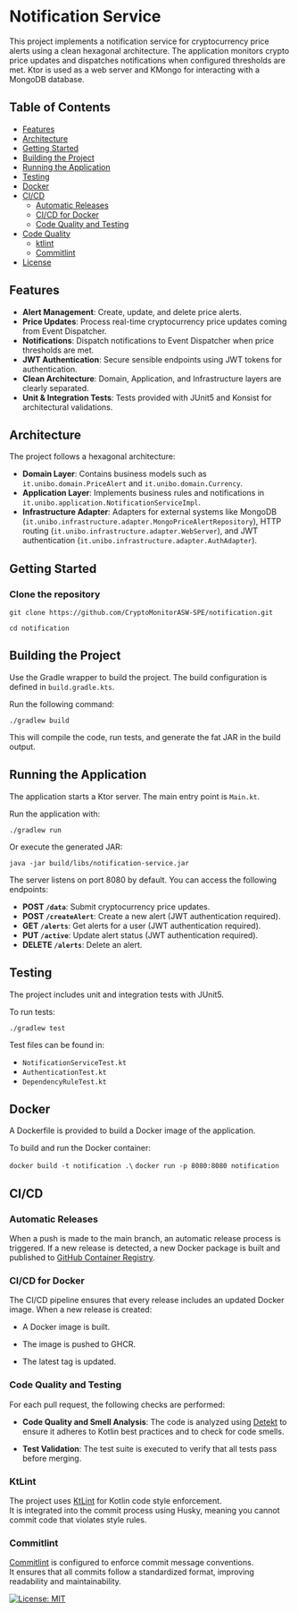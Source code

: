 
Notification Service
====================

This project implements a notification service for cryptocurrency price alerts using a clean hexagonal architecture. The application monitors crypto price updates and dispatches notifications when configured thresholds are met. Ktor is used as a web server and KMongo for interacting with a MongoDB database.

Table of Contents
-----------------

-   [Features](#features)
-   [Architecture](#architecture)
-   [Getting Started](#getting-started)
-   [Building the Project](#building-the-project)
-   [Running the Application](#running-the-application)
-   [Testing](#testing)
-   [Docker](#docker)
-   [CI/CD](#cicd)
    -   [Automatic Releases](#automatic-releases)
    -   [CI/CD for Docker](#cicd-for-docker)
    -   [Code Quality and Testing](#code-quality-and-testing)
-   [Code Quality](#code-quality)
    -   [ktlint](#ktlint)
    -   [Commitlint](#commitlint)
-   [License](#license)

Features
--------

-   **Alert Management**: Create, update, and delete price alerts.
-   **Price Updates**: Process real-time cryptocurrency price updates coming from Event Dispatcher.
-   **Notifications**: Dispatch notifications to Event Dispatcher when price thresholds are met.
-   **JWT Authentication**: Secure sensible endpoints using JWT tokens for authentication.
-   **Clean Architecture**: Domain, Application, and Infrastructure layers are clearly separated.
-   **Unit & Integration Tests**: Tests provided with JUnit5 and Konsist for architectural validations.

Architecture
------------

The project follows a hexagonal architecture:

-   **Domain Layer**: Contains business models such as `it.unibo.domain.PriceAlert` and `it.unibo.domain.Currency`.
-   **Application Layer**: Implements business rules and notifications in `it.unibo.application.NotificationServiceImpl`.
-   **Infrastructure Adapter**: Adapters for external systems like MongoDB (`it.unibo.infrastructure.adapter.MongoPriceAlertRepository`), HTTP routing (`it.unibo.infrastructure.adapter.WebServer`), and JWT authentication (`it.unibo.infrastructure.adapter.AuthAdapter`).

Getting Started
---------------

### Clone the repository


``` git clone https://github.com/CryptoMonitorASW-SPE/notification.git ```

```cd notification```


Building the Project
--------------------

Use the Gradle wrapper to build the project. The build configuration is defined in `build.gradle.kts`.

Run the following command:
```
./gradlew build
```

This will compile the code, run tests, and generate the fat JAR in the build output.

Running the Application
-----------------------

The application starts a Ktor server. The main entry point is `Main.kt`.

Run the application with:

```./gradlew run```

Or execute the generated JAR:

```java -jar build/libs/notification-service.jar```

The server listens on port 8080 by default. You can access the following endpoints:

-   **POST `/data`**: Submit cryptocurrency price updates.
-   **POST `/createAlert`**: Create a new alert (JWT authentication required).
-   **GET `/alerts`**: Get alerts for a user (JWT authentication required).
-   **PUT `/active`**: Update alert status (JWT authentication required).
-   **DELETE `/alerts`**: Delete an alert.

Testing
-------

The project includes unit and integration tests with JUnit5.

To run tests:

`./gradlew test`

Test files can be found in:

-   `NotificationServiceTest.kt`
-   `AuthenticationTest.kt`
-   `DependencyRuleTest.kt`

Docker
------

A Dockerfile is provided to build a Docker image of the application.

To build and run the Docker container:

`docker build -t notification .\`
`docker run -p 8080:8080 notification`


CI/CD
-----

### Automatic Releases

When a push is made to the main branch, an automatic release process is triggered. If a new release is detected, a new Docker package is built and published to [GitHub Container Registry](https://docs.github.com/en/packages/working-with-a-github-packages-registry/working-with-the-container-registry).


### CI/CD for Docker

The CI/CD pipeline ensures that every release includes an updated Docker image. When a new release is created:

-   A Docker image is built.

-   The image is pushed to GHCR.

-   The latest tag is updated.

### Code Quality and Testing

For each pull request, the following checks are performed:

-   **Code Quality and Smell Analysis**: The code is analyzed using [Detekt](https://detekt.dev/) to ensure it adheres to Kotlin best practices and to check for code smells.

-   **Test Validation**: The test suite is executed to verify that all tests pass before merging.

### KtLint

The project uses [KtLint](https://github.com/pinterest/ktlint) for Kotlin code style enforcement.\
It is integrated into the commit process using Husky, meaning you cannot commit code that violates style rules.

### Commitlint

[Commitlint](https://commitlint.js.org/) is configured to enforce commit message conventions.\
It ensures that all commits follow a standardized format, improving readability and maintainability.

[![License: MIT](https://img.shields.io/badge/License-MIT-yellow.svg)](https://opensource.org/licenses/MIT)